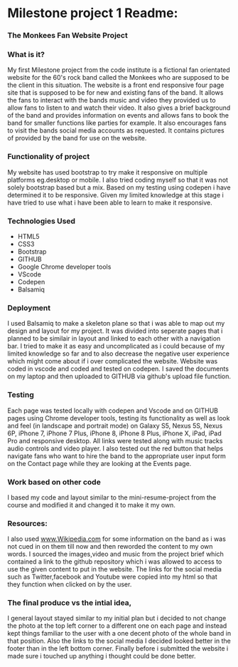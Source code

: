 # Milestone project 1 Readme:

### The Monkees Fan Website Project

### What is it?
My first Milestone project from the code institute is a fictional fan orientated website for the 60's rock band called the Monkees who are supposed to be the client in this situation.
The website is a front end responsive four page site that is supposed to be for new and existing fans of the band. It allows the fans to interact with the bands music and video they provided us to allow fans to listen to and watch their video. It also gives a brief background of the band and provides information on events and allows fans to book the band for smaller functions like parties for example. It also encourages fans to visit the bands social media accounts as requested. It contains pictures of provided by the band for use on the website.


### Functionality of project
My website has used bootstrap to try make it responsive on multiple platforms eg.desktop or mobile. I also tried coding myself so that it was not solely bootstrap based but a mix. Based on my testing using codepen i have determined it to be responsive. Given my limited knowledge at this stage i have tried to use what i have been able to learn to make it responsive.

### Technologies Used
* HTML5
* CSS3
* Bootstrap
* GITHUB
* Google Chrome developer tools
* VScode
* Codepen
* Balsamiq

### Deployment
I used Balsamiq to make a skeleton plane so that i was able to map out my design and layout for my project. It was divided into seperate pages that i planned to be similair in layout and linked to each other with a navigation bar. I tried to make it as easy and uncomplicated as i could because of my limited knowledge so far and to also decrease the negative user experience which might come about if i over complicated the website. 
Website was coded in vscode and coded and tested on codepen. I saved the documents on my laptop and then uploaded to GITHUB via github's upload file function. 

### Testing
Each page was tested locally with codepen and Vscode and on GITHUB pages using Chrome developer tools, testing its functionality as well as look and feel (in landscape and portrait mode) on Galaxy S5, Nexus 5S, Nexus 6P, iPhone 7, iPhone 7 Plus, iPhone 8, iPhone 8 Plus, iPhone X, iPad, iPad Pro and responsive desktop. All links were tested along with music tracks audio controls and video player.
I also tested out the red button that helps navigate fans who want to hire the band to the appropriate user input form on the Contact page while they are  looking at the Events page.

### Work based on other code
I based my code and layout similar to the mini-resume-project from the course and modified it and changed it to make it my own.

### Resources:
I also used www.Wikipedia.com for some information on the band as i was not cued in on them till now and then reworded the content to my own words.
I sourced the images,video and music from the project brief which contained a link to the github repository which i was allowed to access to use the given content to put in the website.
The links for the social media such as Twitter,facebook and Youtube were copied into my html so that they function when clicked on by the user.

### The final produce vs the intial idea,
I general layout stayed similar to my initial plan but i decided to not change the photo at the top left corner to a different one on each page and instead kept things familiar to the user with a one decent photo of the whole band in that position.
Also the links to the social media I decided looked better in the footer than in the left bottom corner.
Finally before i submitted the website i made sure i touched up anything i thought could be done better.